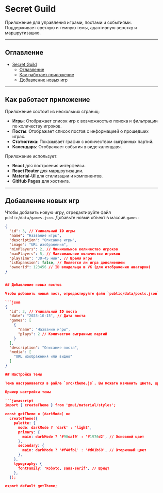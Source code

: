 # Secret Guild

Приложение для управления играми, постами и событиями. Поддерживает светлую и темную темы, адаптивную верстку и маршрутизацию.

---

## Оглавление

- [Secret Guild](#secret-guild)
  - [Оглавление](#оглавление)
  - [Как работает приложение](#как-работает-приложение)
  - [Добавление новых игр](#добавление-новых-игр)

---

## Как работает приложение

Приложение состоит из нескольких страниц:

- **Игры**: Отображает список игр с возможностью поиска и фильтрации по количеству игроков.
- **Посты**: Отображает список постов с информацией о прошедших играх.
- **Статистика**: Показывает график с количеством сыгранных партий.
- **Календарь**: Отображает события в виде календаря.

Приложение использует:
- **React** для построения интерфейса.
- **React Router** для маршрутизации.
- **Material-UI** для стилизации и компонентов.
- **GitHub Pages** для хостинга.

---

## Добавление новых игр

Чтобы добавить новую игру, отредактируйте файл `public/data/games.json`. Добавьте новый объект в массив `games`:

```json
{
  "id": 3, // Уникальный ID игры
  "name": "Название игры",
  "description": "Описание игры",
  "image": "URL изображения",
  "minPlayers": 2, // Минимальное количество игроков
  "maxPlayers": 5, // Максимальное количество игроков
  "playTime": "30-45 мин", // Время игры
  "isExpansion": false, // Является ли игра дополнением
  "ownerId": 123456 // ID владельца в VK (для отображения аватарки)
}


## Добавление новых постов

Чтобы добавить новый пост, отредактируйте файл `public/data/posts.json`. Добавьте новый объект в массив `posts`:

```json
{
  "id": 3, // Уникальный ID поста
  "date": "2023-10-15", // Дата поста
  "games": [
    {
      "name": "Название игры",
      "plays": 2 // Количество сыгранных партий
    }
  ],
  "description": "Описание поста",
  "media": [
    "URL изображения или видео"
  ]
}

## Настройка темы

Тема настраивается в файле `src/theme.js`. Вы можете изменить цвета, шрифты и другие параметры.

Пример настройки темы

```javascript
import { createTheme } from '@mui/material/styles';

const getTheme = (darkMode) =>
  createTheme({
    palette: {
      mode: darkMode ? 'dark' : 'light',
      primary: {
        main: darkMode ? '#90caf9' : '#1976d2', // Основной цвет
      },
      secondary: {
        main: darkMode ? '#f48fb1' : '#d81b60', // Вторичный цвет
      },
    },
    typography: {
      fontFamily: 'Roboto, sans-serif', // Шрифт
    },
  });

export default getTheme;
```